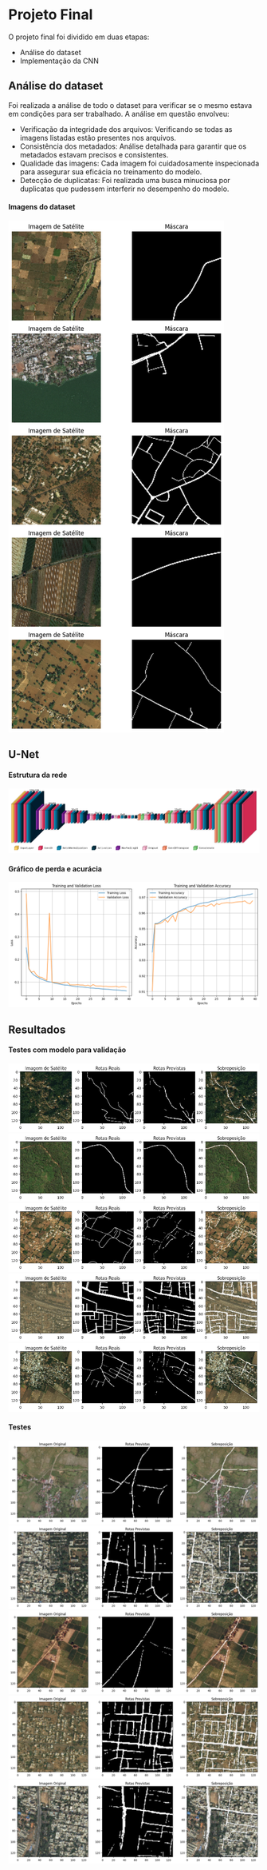 # Projeto Final

O projeto final foi dividido em duas etapas:

- Análise do dataset
- Implementação da CNN

## Análise do dataset

Foi realizada a análise de todo o dataset para verificar se o mesmo estava em condições para ser trabalhado. A análise em questão envolveu:

- Verificação da integridade dos arquivos: Verificando se todas as imagens listadas estão presentes nos arquivos.
- Consistência dos metadados: Análise detalhada para garantir que os metadados estavam precisos e consistentes.
- Qualidade das imagens: Cada imagem foi cuidadosamente inspecionada para assegurar sua eficácia no treinamento do modelo.
- Detecção de duplicatas: Foi realizada uma busca minuciosa por duplicatas que pudessem interferir no desempenho do modelo.

#### Imagens do dataset
![Grafico](images/img_&_mask_1.png)

## U-Net

#### Estrutura da rede

![Estrutura da CNN](images/unet_estrutura.png)

#### Gráfico de perda e acurácia

![Grafico](images/grafico.png)

## Resultados

#### Testes com modelo para validação

![Resultado](Resultados_Finais/Modelo_com_validação/1.png)
![Resultado](Resultados_Finais/Modelo_com_validação/2.png)
![Resultado](Resultados_Finais/Modelo_com_validação/3.png)
![Resultado](Resultados_Finais/Modelo_com_validação/4.png)
![Resultado](Resultados_Finais/Modelo_com_validação/5.png)

#### Testes

![Resultado](Resultados_Finais/Testes/1.png)
![Resultado](Resultados_Finais/Testes/2.png)
![Resultado](Resultados_Finais/Testes/3.png)
![Resultado](Resultados_Finais/Testes/4.png)
![Resultado](Resultados_Finais/Testes/5.png)